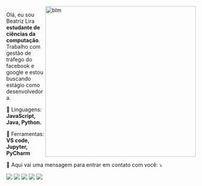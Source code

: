 <img src="https://raw.githubusercontent.com/MicaelliMedeiros/micaellimedeiros/master/image/computer-illustration.png" min-width="400px" max-width="400px" width="400px" align="right" alt="blm">

<p align="left"> 
  Olá, eu sou Beatriz Lira <strong>estudante de ciências da computação</strong>.<br>
  Trabalho com gestão de tráfego do facebook e google e estou buscando estágio como desenvolvedora.
</p>

<p align="left">
  🦄 Linguagens: <strong>JavaScript, Java, Python.</strong>
</p>

<p align="left">
  💼 Ferramentas: <strong>VS code, Jupyter, PyCharm</strong>
</p>

<p align="left">
  💌 Aqui vai uma mensagem para entrar em contato com você: ⤵️
</p>

<p align="left">
  <a href="blmartins017@gmail.com" alt="Gmail">
  <img src="https://img.shields.io/badge/-Gmail-FF0000?style=flat-square&labelColor=FF0000&logo=gmail&logoColor=white&link=LINK-DO-SEU-EMAIL" /></a>

  <a href="https://www.linkedin.com/in/beatrizmartinsl" alt="Linkedin">
 <img src="https://img.shields.io/badge/-Linkedin-0e76a8?style=flat-square&logo=Linkedin&logoColor=white&link=https://www.linkedin.com/in/beatrizmartinsl/"/></a>

  <a href="https://wa.me/5581998250080?text=Ol%C3%A1%2C+Beatriz" alt="WhatsApp">
  <img src="https://img.shields.io/badge/-WhatsApp-25d366?style=flat-square&labelColor=25d366&logo=whatsapp&logoColor=white&link=API-DO-SEU-WHATSAPP"/></a>

  <a href="https://www.facebook.com/blmartins00/" alt="Facebook">
  <img src="https://img.shields.io/badge/-Facebook-3b5998?style=flat-square&labelColor=3b5998&logo=facebook&logoColor=white&link=LINK-DO-SEU-FACEBOOK"/></a>

  <a href="https://www.instagram.com/beatrizliramartins/" alt="Instagram">
  <img src="https://img.shields.io/badge/-Instagram-DF0174?style=flat-square&labelColor=DF0174&logo=instagram&logoColor=white&link=LINK-DO-SEU-INSTAGRAM"/></a>
</p>  

